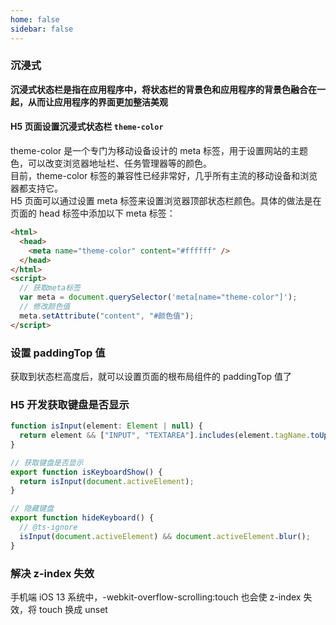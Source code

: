```yaml
---
home: false
sidebar: false
---
```


### 沉浸式

**沉浸式状态栏是指在应用程序中，将状态栏的背景色和应用程序的背景色融合在一起，从而让应用程序的界面更加整洁美观**

#### H5 页面设置沉浸式状态栏 `theme-color`

theme-color 是一个专门为移动设备设计的 meta 标签，用于设置网站的主题色，可以改变浏览器地址栏、任务管理器等的颜色。  
目前，theme-color 标签的兼容性已经非常好，几乎所有主流的移动设备和浏览器都支持它。  
H5 页面可以通过设置 meta 标签来设置浏览器顶部状态栏颜色。具体的做法是在页面的 head 标签中添加以下 meta 标签：

```html
<html>
  <head>
    <meta name="theme-color" content="#ffffff" />
  </head>
</html>
<script>
  // 获取meta标签
  var meta = document.querySelector('meta[name="theme-color"]');
  // 修改颜色值
  meta.setAttribute("content", "#颜色值");
</script>
```

### 设置 paddingTop 值

获取到状态栏高度后，就可以设置页面的根布局组件的 paddingTop 值了

### H5 开发获取键盘是否显示

```js
function isInput(element: Element | null) {
  return element && ["INPUT", "TEXTAREA"].includes(element.tagName.toUpperCase());
}

// 获取键盘是否显示
export function isKeyboardShow() {
  return isInput(document.activeElement);
}

// 隐藏键盘
export function hideKeyboard() {
  // @ts-ignore
  isInput(document.activeElement) && document.activeElement.blur();
}
```

### 解决 z-index 失效

手机端 iOS 13 系统中，-webkit-overflow-scrolling:touch 也会使 z-index 失效，将 touch 换成 unset
